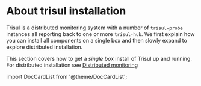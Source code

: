 # About trisul installation

Trisul is a distributed monitoring system with a number of
`trisul-probe` instances all reporting back to one or more `trisul-hub`.
We first explain how you can install all components on a single box and
then slowly expand to explore distributed installation.

This section covers how to get a *single box* install of Trisul up and
running. For distributed installation see [Distributed monitoring](/docs/ag/domain/)  

import DocCardList from '@theme/DocCardList';

<DocCardList />

